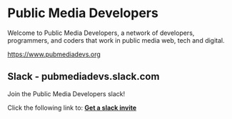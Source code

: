 # Public Media Developers
Welcome to Public Media Developers, a network of developers, programmers, and coders that work in public media web, tech and digital.

https://www.pubmediadevs.org

## Slack - pubmediadevs.slack.com
Join the Public Media Developers slack!

Click the following link to: **[Get a slack invite](https://join.slack.com/t/pubmediadevs/shared_invite/enQtNTk4NjE2OTQxNzc4LTk0NTYwMDQ1ZjQ0MzJmMzk4M2EyZmQ2MWIyMTg5ZGI5ZWNkMzUwZDE1ZDhkZmRjZDcwMWJjYzIwNDNkZGMxZmM)**
